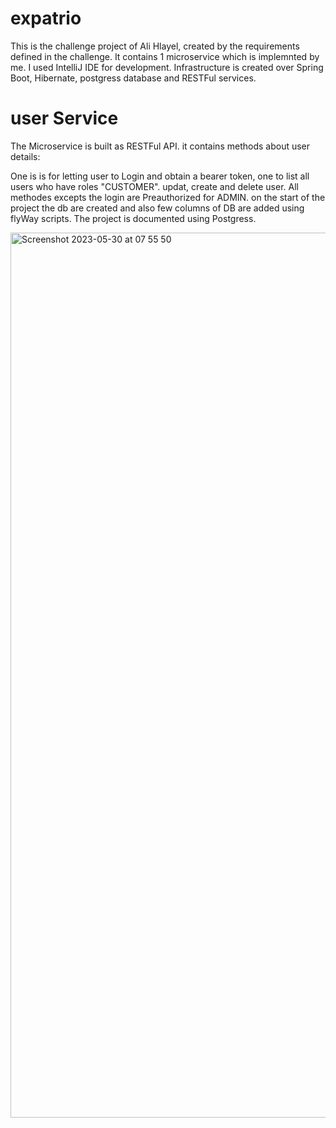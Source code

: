 # expatrio
This is the challenge project of Ali Hlayel, created by the requirements defined in the challenge. It contains 1 microservice which is implemnted by me. I used IntelliJ IDE for development. Infrastructure is created over Spring Boot, Hibernate, postgress database and RESTFul services.

# user Service
The Microservice is built as RESTFul API. it contains methods about user details:

One is is for letting user to Login and obtain a bearer token, one to list all users who have roles "CUSTOMER". updat, create and delete user. All methodes excepts the login are Preauthorized for ADMIN.
on the start of the project the db are created and also few columns of DB are added using flyWay scripts. The project is documented using Postgress. 

<img width="1416" alt="Screenshot 2023-05-30 at 07 55 50" src="https://github.com/ali-hlayel/expatrio/assets/68303228/065d799e-8061-4ae8-9adb-0405c39e5abc">
